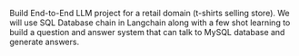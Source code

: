 Build End-to-End LLM project for a retail domain (t-shirts selling store). We will use SQL Database chain in Langchain along with a few shot learning to build a question and answer system that can talk to MySQL database and generate answers. 
